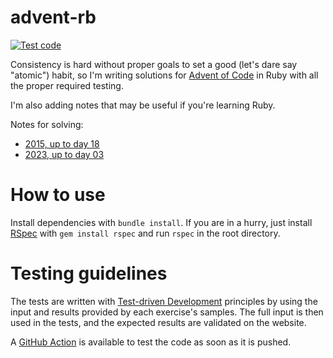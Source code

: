 # advent-rb

[![Test code](https://github.com/joshleaves/advent-rb/actions/workflows/rspec.yml/badge.svg)](https://github.com/joshleaves/advent-rb/actions/workflows/rspec.yml)

Consistency is hard without proper goals to set a good (let's dare say "atomic") habit, so I'm writing solutions for [Advent of Code](https://adventofcode.com/) in Ruby with all the proper required testing.

I'm also adding notes that may be useful if you're learning Ruby.

Notes for solving:
* [2015, up to day 18](year_2015.md)
* [2023, up to day 03](year_2023.md)

# How to use
Install dependencies with `bundle install`. If you are in a hurry, just install [RSpec](https://github.com/rspec/rspec-metagem) with `gem install rspec` and run `rspec` in the root directory.

# Testing guidelines
The tests are written with [Test-driven Development](https://en.wikipedia.org/wiki/Test-driven_development) principles by using the input and results provided by each exercise's samples. The  full input is then used in the tests, and the expected results are validated on the website.

A [GitHub Action](https://docs.github.com/en/actions) is available to test the code as soon as it is pushed.
